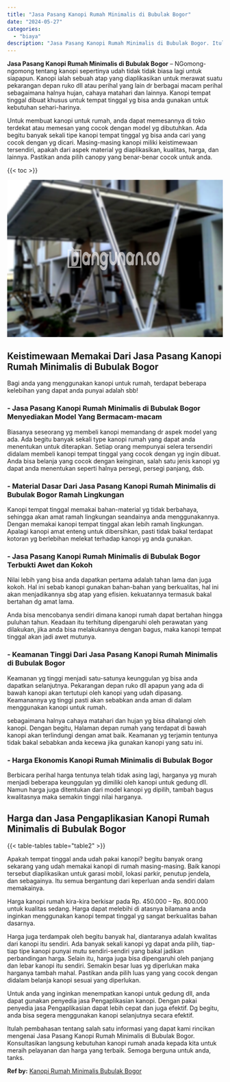 ```yaml
---
title: "Jasa Pasang Kanopi Rumah Minimalis di Bubulak Bogor"
date: "2024-05-27"
categories: 
  - "biaya"
description: "Jasa Pasang Kanopi Rumah Minimalis di Bubulak Bogor. Itulah pembahasan tentang salah satu informasi yang dapat kami rincikan mengenai Jasa Pasang Kanopi Ruma..."
---
```


**Jasa Pasang Kanopi Rumah Minimalis di Bubulak Bogor** – NGomong-ngomong tentang kanopi sepertinya udah tidak tidak biasa lagi untuk siapapun. Kanopi ialah sebuah atap yang diaplikasikan untuk merawat suatu pekarangan depan ruko dll atau perihal yang lain dr berbagai macam perihal sebagaimana halnya hujan, cahaya matahari dan lainnya. Kanopi tempat tinggal dibuat khusus untuk tempat tinggal yg bisa anda gunakan untuk kebutuhan sehari-harinya.

Untuk membuat kanopi untuk rumah, anda dapat memesannya di toko terdekat atau memesan yang cocok dengan model yg dibutuhkan. Ada begitu banyak sekali tipe kanopi tempat tinggal yg bisa anda cari yang cocok dengan yg dicari. Masing-masing kanopi miliki keistimewaan tersendiri, apakah dari aspek material yg diaplikasikan, kualitas, harga, dan lainnya. Pastikan anda pilih canopy yang benar-benar cocok untuk anda.

{{< toc >}}

![Jasa Pasang Kanopi Rumah Minimalis di Bubulak Bogor](/images/harga-kanopi-minimalis-60.png)

## Keistimewaan Memakai Dari Jasa Pasang Kanopi Rumah Minimalis di Bubulak Bogor

Bagi anda yang menggunakan kanopi untuk rumah, terdapat beberapa kelebihan yang dapat anda punyai adalah sbb!

### \- Jasa Pasang Kanopi Rumah Minimalis di Bubulak Bogor Menyediakan Model Yang Bermacam-macam

Biasanya seseorang yg membeli kanopi memandang dr aspek model yang ada. Ada begitu banyak sekali type kanopi rumah yang dapat anda menentukan untuk diterapkan. Setiap orang mempunyai selera tersendiri didalam membeli kanopi tempat tinggal yang cocok dengan yg ingin dibuat. Anda bisa belanja yang cocok dengan keinginan, salah satu jenis kanopi yg dapat anda menentukan seperti halnya persegi, persegi panjang, dsb.

### \- Material Dasar Dari Jasa Pasang Kanopi Rumah Minimalis di Bubulak Bogor Ramah Lingkungan

Kanopi tempat tinggal memakai bahan-material yg tidak berbahaya, sehingga akan amat ramah lingkungan seandainya anda menggunakannya. Dengan memakai kanopi tempat tinggal akan lebih ramah lingkungan. Apalagi kanopi amat enteng untuk dibersihkan, pasti tidak bakal terdapat kotoran yg berlebihan melekat terhadap kanopi yg anda gunakan.

### \- Jasa Pasang Kanopi Rumah Minimalis di Bubulak Bogor Terbukti Awet dan Kokoh

Nilai lebih yang bisa anda dapatkan pertama adalah tahan lama dan juga kokoh. Hal ini sebab kanopi gunakan bahan-bahan yang berkualitas, hal ini akan menjadikannya sbg atap yang efisien. kekuatannya termasuk bakal bertahan dg amat lama.

Anda bisa mencobanya sendiri dimana kanopi rumah dapat bertahan hingga puluhan tahun. Keadaan itu terhitung dipengaruhi oleh perawatan yang dilakukan, jika anda bisa melakukannya dengan bagus, maka kanopi tempat tinggal akan jadi awet mutunya.

### \- Keamanan Tinggi Dari Jasa Pasang Kanopi Rumah Minimalis di Bubulak Bogor

Keamanan yg tinggi menjadi satu-satunya keunggulan yg bisa anda dapatkan selanjutnya. Pekarangan depan ruko dll apapun yang ada di bawah kanopi akan tertutupi oleh kanopi yang udah dipasang. Keamanannya yg tinggi pasti akan sebabkan anda aman di dalam menggunakan kanopi untuk rumah.

sebagaimana halnya cahaya matahari dan hujan yg bisa dihalangi oleh kanopi. Dengan begitu, Halaman depan rumah yang terdapat di bawah kanopi akan terlindungi dengan amat baik. Keamanan yg terjamin tentunya tidak bakal sebabkan anda kecewa jika gunakan kanopi yang satu ini.

### \- Harga Ekonomis Kanopi Rumah Minimalis di Bubulak Bogor

Berbicara perihal harga tentunya telah tidak asing lagi, harganya yg murah menjadi beberapa keunggulan yg dimiliki oleh kanopi untuk gedung dll. Namun harga juga ditentukan dari model kanopi yg dipilih, tambah bagus kwalitasnya maka semakin tinggi nilai harganya.

## Harga dan Jasa Pengaplikasian Kanopi Rumah Minimalis di Bubulak Bogor

{{< table-tables table="table2" >}}

Apakah tempat tinggal anda udah pakai kanopi? begitu banyak orang sekarang yang udah memakai kanopi di rumah masing-masing. Baik kanopi tersebut diaplikasikan untuk garasi mobil, lokasi parkir, penutup jendela, dan sebagainya. Itu semua bergantung dari keperluan anda sendiri dalam memakainya.

Harga kanopi rumah kira-kira berkisar pada Rp. 450.000 – Rp. 800.000 untuk kualitas sedang. Harga dapat melebihi di atasnya bilamana anda inginkan menggunakan kanopi tempat tinggal yg sangat berkualitas bahan dasarnya.

Harga juga terdampak oleh begitu banyak hal, diantaranya adalah kwalitas dari kanopi itu sendiri. Ada banyak sekali kanopi yg dapat anda pilih, tiap-tiap tipe kanopi punyai mutu sendiri-sendiri yang bakal jadikan perbandingan harga. Selain itu, harga juga bisa dipengaruhi oleh panjang dan lebar kanopi itu sendiri. Semakin besar luas yg diperlukan maka harganya tambah mahal. Pastikan anda pilih luas yang yang cocok dengan didalam belanja kanopi sesuai yang diperlukan.

Untuk anda yang inginkan menempatkan kanopi untuk gedung dll, anda dapat gunakan penyedia jasa Pengaplikasian kanopi. Dengan pakai penyedia jasa Pengaplikasian dapat lebih cepat dan juga efektif. Dg begitu, anda bisa segera menggunakan kanopi selanjutnya secara efektif.

Itulah pembahasan tentang salah satu informasi yang dapat kami rincikan mengenai Jasa Pasang Kanopi Rumah Minimalis di Bubulak Bogor. Konsultasikan langsung kebutuhan kanopi rumah anada kepada kita untuk meraih pelayanan dan harga yang terbaik. Semoga berguna untuk anda, tanks.

**Ref by:**  [Kanopi Rumah Minimalis Bubulak Bogor](https://id.wikipedia.org/wiki/Kanopi)
